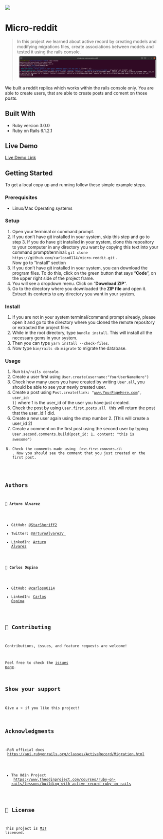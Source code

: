 ![](https://img.shields.io/badge/Microverse-blueviolet)

# Micro-reddit

> In this project we learned about active record by creating models and modifying migrations files, create associations between models and tested it using the rails console.
![screenshot](./app_screenshot.png)

We built a reddit replica which works within the rails console only.
You are able to create users, that are able to create posts and coment on those posts.
## Built With
- Ruby version 3.0.0
- Ruby on Rails 6.1.2.1

## Live Demo

[Live Demo Link](https://repl.it/@StarSheriff2/Micro-Reddit)


## Getting Started
To get a local copy up and running follow these simple example steps.

### Prerequisites
- Linux/Mac Operating systems

### Setup
1. Open your terminal or command prompt.
2. If you don’t have git installed in your system, skip this step and go to step 3. If you do have git installed in your system, clone this repository to your computer in any directory you want by copying this text into your command prompt/terminal: `git clone https://github.com/carloso0114/micro-reddit.git`  .
<br>Now go to "Install" section
3. If you don’t have git installed in your system, you can download the program files. To do this, click on the green button that says “**Code**“, on the upper right side of the project frame.
4. You will see a dropdown menu. Click on “**Download ZIP**“.
5. Go to the directory where you downloaded the **ZIP file** and open it. Extract its contents to any directory you want in your system.

### Install
1. If you are not in your system terminal/command prompt already, please open it and go to the directory where you cloned the remote repository or extracted the project files.
2. While in the root directory, type `bundle install`. This will install all the necessary gems in your system.
3. Then you can type <code>yarn install --check-files</code>.
4. Now type <code>bin/rails db:migrate</code> to migrate the database.
### Usage
1. Run <code>bin/rails console</code>.
2. Create a user first using <code>User.create(username:"YourUserNameHere")</code>
3. Check how many users you have created by writing <code>User.all</code>, you should be able to see your newly created user.
4. Create a post using <code>Post.create(link: "www.YourPageHere.com", user_id: 1)</code> where 1 is the user_id of the user you have just created.
5. Check the post by using <code>User.first.posts.all </code> this will return the post that the user_id 1 did.
6. Create a new user again using the step number 2. (This will create a user_id 2)
7. Create a comment on the first post using the second user by typing <code> User.second.comments.build(post_id: 1, content: "this is awesome")
8. Check the comments made using <code> Post.first.comments.all </code>. Now you should see the comment that you just created on the first post.

## Authors

👤 **Arturo Alvarez**

- GitHub: [@StarSheriff2](https://github.com/StarSheriff2)
- Twitter: [@ArturoAlvarezV ](https://twitter.com/ArturoAlvarezV )
- LinkedIn: [Arturo Alvarez](https://www.linkedin.com/in/arturoalvarezv/)

👤 **Carlos Ospina**

- GitHub: [@carloso0114](https://github.com/carloso0114)
- LinkedIn: [Carlos Ospina](https://www.linkedin.com/in/carlosospina/)

## 🤝 Contributing

Contributions, issues, and feature requests are welcome!

Feel free to check the [issues page](https://github.com/carloso0114/micro-reddit/issues).

## Show your support

Give a ⭐️ if you like this project!

## Acknowledgments

-RoR official docs <br>
https://api.rubyonrails.org/classes/ActiveRecord/Migration.html

- The Odin Project<br>
https://www.theodinproject.com/courses/ruby-on-rails/lessons/building-with-active-record-ruby-on-rails
## 📝 License

This project is [MIT](https://github.com/carloso0114/micro-reddit/blob/feature-micro-reddit/LICENSE) licensed.
